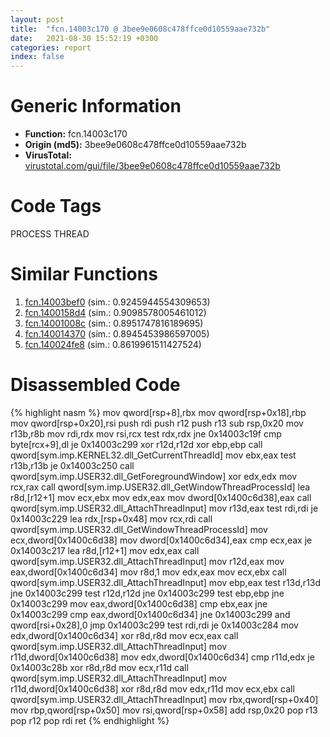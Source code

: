 ```yaml
---
layout: post
title:  "fcn.14003c170 @ 3bee9e0608c478ffce0d10559aae732b"
date:   2021-08-30 15:52:19 +0300
categories: report
index: false
---
```


# Generic Information
- **Function:** fcn.14003c170
- **Origin (md5):** 3bee9e0608c478ffce0d10559aae732b
- **VirusTotal:** [virustotal.com/gui/file/3bee9e0608c478ffce0d10559aae732b][virustotal_ref]

# Code Tags
<span class="tag" id="PROCESS">PROCESS</span>
<span class="tag" id="THREAD">THREAD</span>


# Similar Functions

1. [fcn.14003bef0][similar_1_ref] (sim.: 0.9245944554309653)
2. [fcn.1400158d4][similar_2_ref] (sim.: 0.9098578005461012)
3. [fcn.14001008c][similar_3_ref] (sim.: 0.8951747816189695)
4. [fcn.140014370][similar_4_ref] (sim.: 0.8945453986597005)
5. [fcn.140024fe8][similar_5_ref] (sim.: 0.8619961511427524)


# Disassembled Code

{% highlight nasm %}
mov qword[rsp+8],rbx
mov qword[rsp+0x18],rbp
mov qword[rsp+0x20],rsi
push rdi
push r12
push r13
sub rsp,0x20
mov r13b,r8b
mov rdi,rdx
mov rsi,rcx
test rdx,rdx
jne 0x14003c19f
cmp byte[rcx+9],dl
je 0x14003c299
xor r12d,r12d
xor ebp,ebp
call qword[sym.imp.KERNEL32.dll_GetCurrentThreadId]
mov ebx,eax
test r13b,r13b
je 0x14003c250
call qword[sym.imp.USER32.dll_GetForegroundWindow]
xor edx,edx
mov rcx,rax
call qword[sym.imp.USER32.dll_GetWindowThreadProcessId]
lea r8d,[r12+1]
mov ecx,ebx
mov edx,eax
mov dword[0x1400c6d38],eax
call qword[sym.imp.USER32.dll_AttachThreadInput]
mov r13d,eax
test rdi,rdi
je 0x14003c229
lea rdx,[rsp+0x48]
mov rcx,rdi
call qword[sym.imp.USER32.dll_GetWindowThreadProcessId]
mov ecx,dword[0x1400c6d38]
mov dword[0x1400c6d34],eax
cmp ecx,eax
je 0x14003c217
lea r8d,[r12+1]
mov edx,eax
call qword[sym.imp.USER32.dll_AttachThreadInput]
mov r12d,eax
mov eax,dword[0x1400c6d34]
mov r8d,1
mov edx,eax
mov ecx,ebx
call qword[sym.imp.USER32.dll_AttachThreadInput]
mov ebp,eax
test r13d,r13d
jne 0x14003c299
test r12d,r12d
jne 0x14003c299
test ebp,ebp
jne 0x14003c299
mov eax,dword[0x1400c6d38]
cmp ebx,eax
jne 0x14003c299
cmp eax,dword[0x1400c6d34]
jne 0x14003c299
and qword[rsi+0x28],0
jmp 0x14003c299
test rdi,rdi
je 0x14003c284
mov edx,dword[0x1400c6d34]
xor r8d,r8d
mov ecx,eax
call qword[sym.imp.USER32.dll_AttachThreadInput]
mov r11d,dword[0x1400c6d38]
mov edx,dword[0x1400c6d34]
cmp r11d,edx
je 0x14003c28b
xor r8d,r8d
mov ecx,r11d
call qword[sym.imp.USER32.dll_AttachThreadInput]
mov r11d,dword[0x1400c6d38]
xor r8d,r8d
mov edx,r11d
mov ecx,ebx
call qword[sym.imp.USER32.dll_AttachThreadInput]
mov rbx,qword[rsp+0x40]
mov rbp,qword[rsp+0x50]
mov rsi,qword[rsp+0x58]
add rsp,0x20
pop r13
pop r12
pop rdi
ret
{% endhighlight %}


[similar_1_ref]: /report/fcn.14003bef0@3bee9e0608c478ffce0d10559aae732b
[similar_2_ref]: /report/fcn.1400158d4@c4af5ec7826361dc5a22db79be296638
[similar_3_ref]: /report/fcn.14001008c@c4af5ec7826361dc5a22db79be296638
[similar_4_ref]: /report/fcn.140014370@3bee9e0608c478ffce0d10559aae732b
[similar_5_ref]: /report/fcn.140024fe8@3bee9e0608c478ffce0d10559aae732b
[virustotal_ref]: https://www.virustotal.com/gui/file/3bee9e0608c478ffce0d10559aae732b